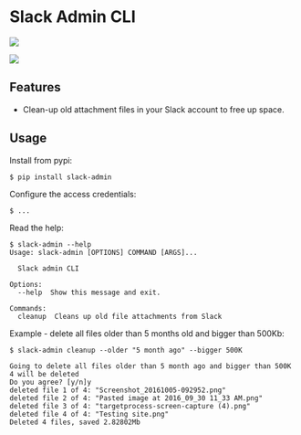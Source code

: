 # Slack Admin CLI

[![](https://badge.fury.io/py/slack-admin.png)](http://badge.fury.io/py/slack-admin)

[![](https://travis-ci.org/littlepea/slack-admin.png?branch=master)](https://travis-ci.org/littlepea/slack-admin)


## Features

* Clean-up old attachment files in your Slack account to free up space.

## Usage

Install from pypi:

```
$ pip install slack-admin
```

Configure the access credentials:

```
$ ...
```

Read the help:

```
$ slack-admin --help
Usage: slack-admin [OPTIONS] COMMAND [ARGS]...

  Slack admin CLI

Options:
  --help  Show this message and exit.

Commands:
  cleanup  Cleans up old file attachments from Slack
```

Example - delete all files older than 5 months old and bigger than 500Kb:
  
```
$ slack-admin cleanup --older "5 month ago" --bigger 500K

Going to delete all files older than 5 month ago and bigger than 500K
4 will be deleted
Do you agree? [y/n]y
deleted file 1 of 4: "Screenshot_20161005-092952.png"
deleted file 2 of 4: "Pasted image at 2016_09_30 11_33 AM.png"
deleted file 3 of 4: "targetprocess-screen-capture (4).png"
deleted file 4 of 4: "Testing site.png"
Deleted 4 files, saved 2.82802Mb
```